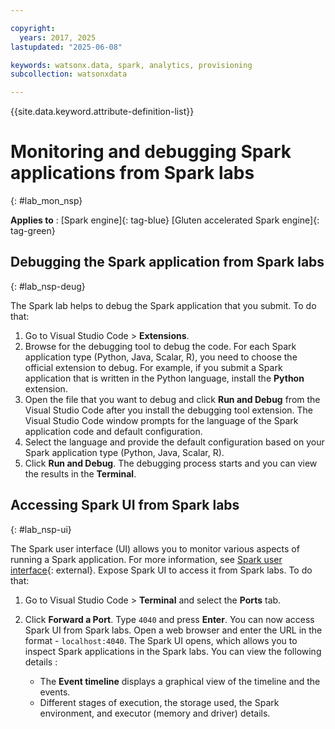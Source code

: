 ```yaml
---

copyright:
  years: 2017, 2025
lastupdated: "2025-06-08"

keywords: watsonx.data, spark, analytics, provisioning
subcollection: watsonxdata

---
```


{{site.data.keyword.attribute-definition-list}}

# Monitoring and debugging Spark applications from Spark labs
{: #lab_mon_nsp}


**Applies to** : [Spark engine]{: tag-blue}  [Gluten accelerated Spark engine]{: tag-green}


## Debugging the Spark application from Spark labs
{: #lab_nsp-deug}

The Spark lab helps to debug the Spark application that you submit. To do that:


1. Go to Visual Studio Code > **Extensions**.
1. Browse for the debugging tool to debug the code. For each Spark application type (Python, Java, Scalar, R), you need to choose the official extension to debug. For example, if you submit a Spark application that is written in the Python language, install the **Python** extension.
1. Open the file that you want to debug and click **Run and Debug** from the Visual Studio Code after you install the debugging tool extension. The Visual Studio Code window prompts for the language of the Spark application code and default configuration.
1. Select the language and provide the default configuration based on your Spark application type (Python, Java, Scalar, R).
1. Click **Run and Debug**. The debugging process starts and you can view the results in the **Terminal**.


## Accessing Spark UI from Spark labs
{: #lab_nsp-ui}

The Spark user interface (UI) allows you to monitor various aspects of running a Spark application. For more information, see [Spark user interface]({{site.data.keyword.ref-wxd_spk_ui-link}}){: external}. Expose Spark UI to access it from Spark labs. To do that:

1. Go to Visual Studio Code > **Terminal** and select the **Ports** tab.
2. Click **Forward a Port**. Type `4040` and press **Enter**. You can now access Spark UI from Spark labs. Open a web browser and enter the URL in the format - `localhost:4040`. The Spark UI opens, which allows you to inspect Spark applications in the Spark labs. You can view the following details :

    * The **Event timeline** displays a graphical view of the timeline and the events.
    * Different stages of execution, the storage used, the Spark environment, and executor (memory and driver) details.

